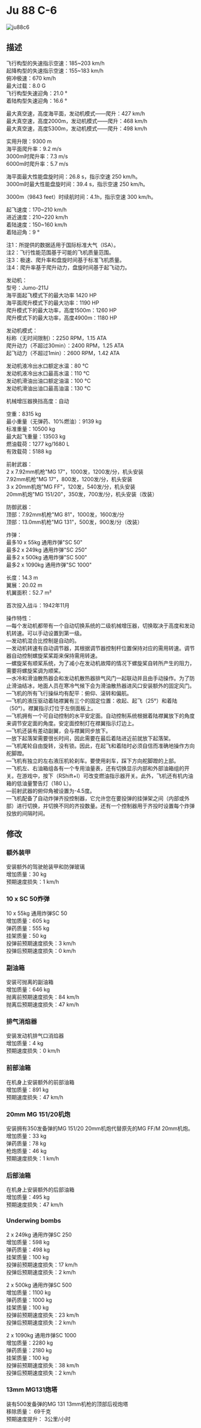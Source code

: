 # Ju 88 C-6  
  
![ju88c6](../images/ju88c6.png)  
  
## 描述  
  
飞行构型的失速指示空速：185~203 km/h  
起降构型的失速指示空速：155~183 km/h  
俯冲极速：670 km/h  
最大过载：8.0 G  
飞行构型失速迎角：21.0 °  
着陆构型失速迎角：16.6 °  
  
最大真空速，高度海平面，发动机模式——爬升：427 km/h  
最大真空速，高度2000m，发动机模式——爬升：468 km/h  
最大真空速，高度5300m，发动机模式——爬升：498 km/h  
  
实用升限：9300 m  
海平面爬升率：9.2 m/s  
3000m时爬升率：7.3 m/s  
6000m时爬升率：5.7 m/s  
  
海平面最大性能盘旋时间：26.8 s，指示空速 250 km/h。  
3000m时最大性能盘旋时间：39.4 s，指示空速 250 km/h。  
  
3000m（9843 feet）时续航时间：4.1h，指示空速 300 km/h。  
  
起飞速度：170~210 km/h  
进近速度：210~220 km/h  
着陆速度：150~160 km/h  
着陆迎角：9 °  
  
注1：所提供的数据适用于国际标准大气（ISA）。  
注2：飞行性能范围基于可能的飞机质量范围。  
注3：极速、爬升率和盘旋时间基于标准飞机质量。  
注4：爬升率基于爬升动力，盘旋时间基于起飞动力。  
  
发动机：  
型号：Jumo-211J  
海平面起飞模式下的最大功率 1420 HP  
海平面爬升模式下的最大功率：1190 HP  
爬升模式下的最大功率，高度1500m：1260 HP  
爬升模式下的最大功率，高度4900m：1180 HP  
  
发动机模式：  
标称（无时间限制）：2250 RPM，1.15 ATA  
爬升动力（不超过30min）：2400 RPM，1.25 ATA  
起飞动力（不超过1min）：2600 RPM，1.42 ATA  
  
发动机液冷出水口额定水温：80 °C  
发动机液冷出水口最高水温：110 °C  
发动机滑油出油口额定油温：100 °C  
发动机滑油出油口最高油温：130 °C  
  
机械增压器换挡高度：自动   
  
空重：8315 kg  
最小重量（无弹药、10%燃油）：9139 kg  
标准重量：10500 kg  
最大起飞重量：13503 kg  
燃油载荷：1277 kg/1680 L  
有效载荷：5188 kg  
  
  
前射武器：  
2 x 7.92mm机枪"MG 17"，1000发，1200发/分，机头安装  
7.92mm机枪"MG 17"，800发，1200发/分，机头安装  
3 x 20mm机炮"MG FF"，120发，540发/分，机头安装  
20mm机炮"MG 151/20"，350发，700发/分，机头安装（改装）  
  
防御武器：  
顶部：7.92mm机枪"MG 81"，1000发，1600发/分  
顶部：13.0mm机枪"MG 131"，500发，900发/分（改装）  
  
炸弹：  
最多10 x 55kg 通用炸弹"SC 50"  
最多2 x 249kg 通用炸弹"SC 250"  
最多2 x 500kg 通用炸弹"SC 500"  
最多2 x 1090kg 通用炸弹"SC 1000"  
  
长度：14.3 m  
翼展：20.02 m  
机翼面积：52.7 m²  
  
首次投入战斗：1942年11月  
  
操作特性：  
—每个发动机都带有一个自动切换系统的二级机械增压器，切换取决于高度和发动机转速。可以手动设置到第一级。  
—发动机混合比控制是自动的。  
—发动机转速有自动调节器，其根据调节器控制杆位置保持对应的需用转速。调节器自动控制螺旋桨桨距来保持需用转速。  
—螺旋桨有顺桨系统，为了减小在发动机故障的情况下螺旋桨自转所产生的阻力，需要将螺旋桨调为顺桨。  
—水冷和滑油散热器会和发动机散热器排气风门一起联动并且由手动操作。为了防止滑油结冰，地面人员在寒冷气候下会为滑油散热器进风口安装额外的固定风门。  
—飞机的所有飞行操纵均有配平：俯仰、滚转和偏航。  
—飞机的液压驱动着陆襟翼有三个的固定位置：收起、起飞（25°）和着陆（50°）。襟翼指示灯位于左侧面板上。  
—飞机拥有一个可自动控制的水平安定面。自动控制系统根据着陆襟翼放下的角度来调节安定面的角度。安定面控制灯在襟翼指示灯边上。  
—飞机还装有差动副翼，会与襟翼同步放下。  
—放下起落架需要很长时间，因此需要在最后着陆进近前就放下起落架。  
—飞机尾轮自由旋转，没有锁。因此，在起飞和着陆时必须自信而准确地操作方向舵脚蹬。  
—飞机有独立的左右液压机轮刹车。要使用刹车，踩下方向舵脚蹬的上部。  
—飞机左、右油箱组各有一个专用油量表，还有切换显示内部和外部油箱组的开关。在游戏中，按下（RShift+I）可改变燃油指示器开关。此外，飞机还有机内油箱的低油量警告灯（180 L）。  
—前射武器的俯仰角被设置为-4.5度。  
—飞机配备了自动炸弹齐投控制器，它允许您在要投弹的挂弹架之间（内部或外部）进行切换，并切换不同的齐投数量。还有一个控制器用于齐投时设置每个炸弹投放的间隔时间。  
  
## 修改  
  
  
### 额外装甲  
  
安装额外的驾驶舱装甲和防弹玻璃  
增加质量：30 kg  
预期速度损失：1 km/h  
  
### 10 x SC 50炸弹  
  
10 x 55kg 通用炸弹SC 50  
增加质量：605 kg  
弹药质量：555 kg  
挂架质量：50 kg  
投弹前预期速度损失：3 km/h  
投弹后预期速度损失：0 km/h  
  
### 副油箱  
  
安装可抛离的副油箱  
增加质量：646 kg  
抛离前预期速度损失：84 km/h  
抛离后预期速度损失：47 km/h  
  
### 排气消焰器  
  
安装发动机排气口消焰器  
增加质量：4 kg  
预期速度损失：0 km/h  
  
### 前部油箱  
  
在机身上安装额外的前部油箱  
增加质量：891 kg  
预期速度损失：47 km/h  
  
### 20mm MG 151/20机炮  
  
安装拥有350发备弹的MG 151/20 20mm机炮代替原先的MG FF/M 20mm机炮。  
增加质量：33 kg  
弹药质量：78 kg  
枪炮质量：46 kg  
预期速度损失：1 km/h  
  
### 后部油箱  
  
在机身上安装额外的后部油箱  
增加质量：495 kg  
预期速度损失：47 km/h  
  
### Underwing bombs  
  
2 x 249kg 通用炸弹SC 250  
增加质量：598 kg  
弹药质量：498 kg  
挂架质量：100 kg  
投弹前预期速度损失：17 km/h  
投弹后预期速度损失：2 km/h  
  
2 x 500kg 通用炸弹SC 500  
增加质量：1100 kg  
弹药质量：1000 kg  
挂架质量：100 kg  
投弹前预期速度损失：23 km/h  
投弹后预期速度损失：2 km/h  
  
2 x 1090kg 通用炸弹SC 1000  
增加质量：2280 kg  
弹药质量：2180 kg  
挂架质量：100 kg  
投弹前预期速度损失：38 km/h  
投弹后预期速度损失：2 km/h  
  
### 13mm MG131炮塔  
  
装有500发备弹的MG 131 13mm机枪的顶部后视炮塔  
移除质量： 69千克  
预期速度提升： 3公里/小时  